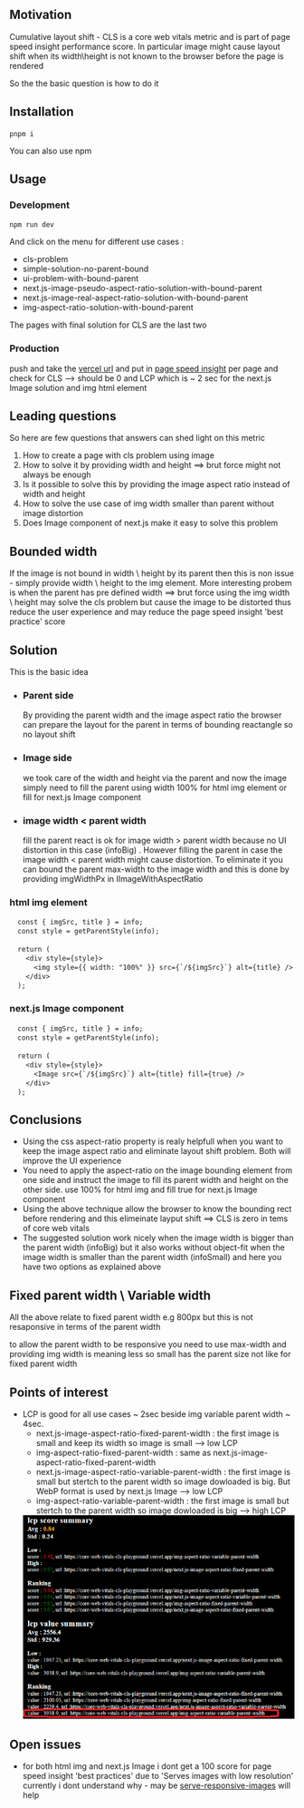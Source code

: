 <h2>Motivation</h2>
<p>Cumulative layout shift - CLS is a core web vitals metric and is part of page speed insight performance score. In particular image might cause layout shift when its width\height is not known to the browser before the page is rendered</p>
<p>So the the basic question is how to do it</p>

<h2>Installation</h2>

```
pnpm i
```

You can also use npm


<h2>Usage</h2>

<h3>Development</h3>

```
npm run dev
```

And click on the menu for different use cases :
<ul>
<li>cls-problem</li>
<li>simple-solution-no-parent-bound</li>
<li>ui-problem-with-bound-parent</li>
<li>next.js-image-pseudo-aspect-ratio-solution-with-bound-parent</li>
<li>next.js-image-real-aspect-ratio-solution-with-bound-parent</li>
<li>img-aspect-ratio-solution-with-bound-parent</li>
</ul>

The pages with final solution for CLS are the last two

<h3>Production</h3>

push and take the <a href='https://core-web-vitals-cls-playground.vercel.app'>vercel url</a> and put in <a href='https://pagespeed.web.dev/'>page speed insight</a> per page and check for CLS --> should be 0 and LCP which is ~ 2 sec for the next.js Image solution and img html element


<h2>Leading questions</h2>
So here are few questions that answers can shed light on this metric
<ol>
<li>How to create a page with cls problem using image</li>
<li>How to solve it by providing width and height ==> brut force might not always be enough</li>
<li>Is it possible to solve this by providing the image aspect ratio instead of width and height</li>
<li>How to solve the use case of img width smaller than parent without image distortion</li>
<li>Does Image component of next.js make it easy to solve this problem</li>
</ol>

<h2>Bounded width</h2>
If the image is not bound in width \ height by its parent then this is non issue - simply provide width \ height to the img element. More interesting probem is when the parent has pre defined width ==> brut force using the img width \ height may solve the cls problem but cause the image to be distorted thus reduce the user experience and may reduce the page speed insight 'best practice' score

<h2>Solution</h2>
This is the basic idea
<ul>
<li><h3>Parent side</h3> By providing the parent width and the image aspect ratio the browser can prepare the layout for the parent in terms of bounding reactangle so no layout shift</li>
<li><h3>Image side</h3> we took care of the width and height via the parent and now the image simply need to fill the parent using width 100% for html img element or fill for next.js Image component</li>
<li><h3> image width < parent width</h3> fill the parent react is ok for image width > parent width because no UI distortion in this case (infoBig) . However filling the parent in case the image width < parent width might cause distortion. To eliminate it you can bound the parent max-width to the image width and this is done by providing imgWidthPx in IImageWithAspectRatio  </li>
</ul>

<h3>html img element</h3>

```tsx
  const { imgSrc, title } = info;
  const style = getParentStyle(info);

  return (
    <div style={style}>
      <img style={{ width: "100%" }} src={`/${imgSrc}`} alt={title} />
    </div>
  );
```

<h3>next.js Image component</h3>

```tsx
  const { imgSrc, title } = info;
  const style = getParentStyle(info);

  return (
    <div style={style}>
      <Image src={`/${imgSrc}`} alt={title} fill={true} />
    </div>
  );
```

<h2>Conclusions</h2>
<ul>
<li>Using the css aspect-ratio property is realy helpfull when you want to keep the image aspect ratio and eliminate layout shift problem. Both will improve the UI experience </li>
<li>You need to apply the aspect-ratio on the image bounding element from one side and instruct the image to fill its parent width and height on the other side. use 100% for html img and fill true for next.js Image component</li>
<li>Using the above technique allow the browser to know the bounding rect before rendering and this elimeinate layput shift ==> CLS is zero in tems of core web vitals</li>
<li>The suggested solution work nicely when the image width is bigger than the parent width (infoBig) but it also works without object-fit when the image width is smaller than the parent width (infoSmall) and here you have two options as explained above</li>
</ul>


<h2>Fixed parent width \ Variable width</h2>
<p>All the above relate to fixed parent width e.g 800px but this is not resaponsive in terms of the parent width</p>
<p>to allow the parent width to be responsive you need to use max-width and providing img width is meaning less so small has the parent size not like for fixed parent width</p>

<h2>Points of interest</h2>
<ul>
<li>LCP is good for all use cases ~ 2sec beside img variable parent width ~ 4sec.
<ul>
<li>next.js-image-aspect-ratio-fixed-parent-width : the first image is small and keep its width so image is small --> low LCP</li>
<li>img-aspect-ratio-fixed-parent-width : same as next.js-image-aspect-ratio-fixed-parent-width</li>
<li>next.js-image-aspect-ratio-variable-parent-width : the first image is small but stertch to the parent width so image dowloaded is big. But WebP format is used by next.js Image --> low LCP</li>
<li>img-aspect-ratio-variable-parent-width : the first image is small but stertch to the parent width so image dowloaded is big  --> high LCP</li>
</ul>
<img src='/figs/average-lcp.png'/>
</li>
</ul>


<h2>Open issues</h2>
<ul>
<li>for both html img and next.js Image i dont get a 100 score for page speed insight 'best practices' due to 'Serves images with low resolution' currently i dont understand why - may be <a href='https://web.dev/articles/serve-responsive-images?utm_source=lighthouse&utm_medium=lr'>serve-responsive-images</a> will help</li>
</ul>